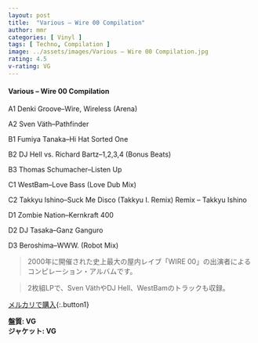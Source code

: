 ```yaml
---
layout: post
title:  "Various – Wire 00 Compilation"
author: mmr
categories: [ Vinyl ]
tags: [ Techno, Compilation ]
image: ../assets/images/Various – Wire 00 Compilation.jpg
rating: 4.5
v-rating: VG
---
```


#### Various – Wire 00 Compilation


A1  Denki Groove–Wire, Wireless (Arena)


A2  Sven Väth–Pathfinder


B1  Fumiya Tanaka–Hi Hat Sorted One


B2  DJ Hell vs. Richard Bartz–1,2,3,4 (Bonus Beats)


B3  Thomas Schumacher–Listen Up


C1  WestBam–Love Bass (Love Dub Mix)


C2  Takkyu Ishino–Suck Me Disco (Takkyu I. Remix) Remix – Takkyu Ishino


D1  Zombie Nation–Kernkraft 400


D2  DJ Tasaka–Ganz Ganguro


D3  Beroshima–WWW. (Robot Mix)


> 2000年に開催された史上最大の屋内レイブ「WIRE 00」の出演者によるコンピレーション・アルバムです。

> 2枚組LPで、Sven VäthやDJ Hell、WestBamのトラックも収録。


[メルカリで購入](https://jp.mercari.com/item/m45913963651){:.button1}


<div class="mt-4 mb-4 d-flex align-items-center">
<strong class="mr-1">盤質: VG</strong>
</div>
<div class="mt-4 mb-4 d-flex align-items-center">
<strong class="mr-1">ジャケット: VG</strong>
</div>